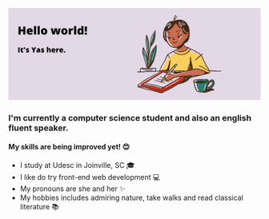 ![alt text](https://github.com/yasmindevegili/yasmindevegili/blob/e5e9646d0e94e38c390095d916a7b37facb06f01/Hello%20world!.png)
### I'm currently a computer science student and also an english fluent speaker.
#### My skills are being improved yet! 😊
- I study at Udesc in Joinville, SC 🎓
- I like do try front-end web development 💻
- My pronouns are she and her ✨
- My hobbies includes admiring nature, take walks and read classical literature 📚
